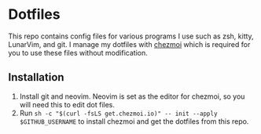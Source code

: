 # Dotfiles
This repo contains config files for various programs I use such as zsh, kitty, LunarVim, and git.
I manage my dotfiles with [chezmoi](https://www.chezmoi.io/) which is required for you to use these files without modification.
## Installation
1. Install git and neovim. Neovim is set as the editor for chezmoi, so you will need this to edit dot files.
2. Run `sh -c "$(curl -fsLS get.chezmoi.io)" -- init --apply $GITHUB_USERNAME` to install chezmoi and get the dotfiles from this repo.
